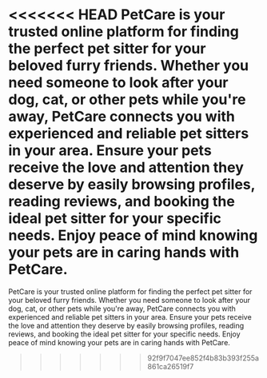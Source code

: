 <<<<<<< HEAD
PetCare is your trusted online platform for finding the perfect pet sitter for your beloved furry friends. Whether you need someone to look after your dog, cat, or other pets while you're away, PetCare connects you with experienced and reliable pet sitters in your area. Ensure your pets receive the love and attention they deserve by easily browsing profiles, reading reviews, and booking the ideal pet sitter for your specific needs. Enjoy peace of mind knowing your pets are in caring hands with PetCare.
=======
PetCare is your trusted online platform for finding the perfect pet sitter for your beloved furry friends. Whether you need someone to look after your dog, cat, or other pets while you're away, PetCare connects you with experienced and reliable pet sitters in your area. Ensure your pets receive the love and attention they deserve by easily browsing profiles, reading reviews, and booking the ideal pet sitter for your specific needs. Enjoy peace of mind knowing your pets are in caring hands with PetCare.
>>>>>>> 92f9f7047ee852f4b83b393f255a861ca26519f7
